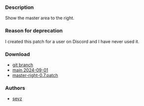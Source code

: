 ### Description
Show the master area to the right.

### Reason for deprecation
I created this patch for a user on Discord and I have never used it.

### Download
- [git branch](https://codeberg.org/sevz/dwl/src/branch/master-right)
- [main 2024-09-01](/dwl/dwl-patches/raw/branch/main/patches/master-right/master-right.patch)
- [master-right-0.7.patch](/dwl/dwl-patches/raw/branch/main/patches/master-right/master-right-0.7.patch)

### Authors
- [sevz](https://codeberg.org/sevz)
